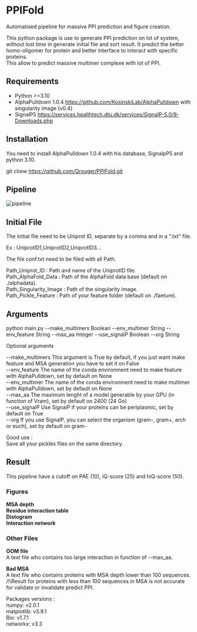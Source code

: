 # PPIFold
Automatised pipeline for massive PPI prediction and figure creation.

This python package is use to generate PPI prediction on lot of system, without lost time in generate initial file and sort result.
It predict the better homo-oligomer for protein and better interface to interact with specific proteins.<br>
This allow to predict massive multimer complexe with lot of PPI.

## Requirements

- Python >=3.10
- AlphaPulldown 1.0.4 https://github.com/KosinskiLab/AlphaPulldown with singularity image (v0.4)
- SignalP5 https://services.healthtech.dtu.dk/services/SignalP-5.0/9-Downloads.php

## Installation

You need to install AlphaPulldown 1.0.4 with his database, SignalpP5 and python 3.10.

git clone https://github.com/Qrouger/PPIFold.git

## Pipeline

![pipeline](https://github.com/user-attachments/assets/21dc8eab-5322-4f00-942f-bdac4d723b72)


## Initial File

The initial file need to be Uniprot ID, separate by a comma and in a ".txt" file.

Ex : UniprotID1,UniprotID2,UniprotID3...

The file conf.txt need to be filed with all Path.

Path_Uniprot_ID : Path and name of the UniprotID file.<br>
Path_AlphaFold_Data : Path of the AlphaFold data base (default on ./alphadata).<br>
Path_Singularity_Image : Path of the singularity image.<br>
Path_Pickle_Feature : Path of your feature folder (default on ./faeture).<br>

## Arguments<br>
python main.py --make_multimers Boolean --env_multimer String --env_feature String --max_aa Integer --use_signalP Boolean --org String

Optional arguments

--make_multimers This argument is True by default, if you just want make feature and MSA generation you have to set it on False <br>
--env_feature The name of the conda environment need to make feature with AlphaPulldown, set by default on None <br>
--env_multimer The name of the conda environment need to make multimer with AlphaPulldown, set by default on None <br>
--max_aa The maximum lenght of a model generable by your GPU (in function of Vram), set by default on 2400 (24 Go) <br>
--use_signalP Use SignalP if your proteins can be periplasmic, set by default on True <br>
--org If you use SignalP, you can select the organism (gram-, gram+, arch or euch), set by default on gram- <br>

Good use :<br>
Save all your pickles files on the same directory. 

## Result

This pipeline have a cutoff on PAE (10), iQ-score (25) and hiQ-score (50).


### Figures
**MSA depth<br>**
**Residue interaction table<br>**
**Distogram<br>**
**Interaction network<br>**

### Other Files
**OOM file<br>**
A text file who contains too large interaction in function of --max_aa.<br>

**Bad MSA<br>**
A text file who contains proteins with MSA depth lower than 100 sequences.<br>
/!\Result for proteins with less than 100 sequences in MSA is not accurate for validate or invalidate predict PPI.<br>

Packages versions :<br>
numpy: v2.0.1<br>
matplotlib: v3.9.1<br>
Bio: v1.7.1<br>
networkx: v3.3<br>

